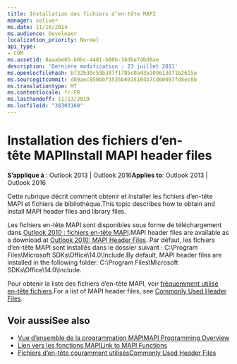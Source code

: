 ```yaml
---
title: Installation des fichiers d’en-tête MAPI
manager: soliver
ms.date: 11/16/2014
ms.audience: Developer
localization_priority: Normal
api_type:
- COM
ms.assetid: 8aaabe65-b0bc-4481-b00b-16dbe74bd8ae
description: 'Dernière modification : 23 juillet 2011'
ms.openlocfilehash: b732b30c59b387f1785c0a43a109613071b2615a
ms.sourcegitcommit: d89aec850bbf3535b6915104b7cd60097fd8ec0b
ms.translationtype: MT
ms.contentlocale: fr-FR
ms.lasthandoff: 11/13/2019
ms.locfileid: "38303160"
---
```

# <a name="install-mapi-header-files"></a><span data-ttu-id="3d498-103">Installation des fichiers d’en-tête MAPI</span><span class="sxs-lookup"><span data-stu-id="3d498-103">Install MAPI header files</span></span>

<span data-ttu-id="3d498-104">**S’applique à** : Outlook 2013 | Outlook 2016</span><span class="sxs-lookup"><span data-stu-id="3d498-104">**Applies to**: Outlook 2013 | Outlook 2016</span></span> 
  
<span data-ttu-id="3d498-105">Cette rubrique décrit comment obtenir et installer les fichiers d’en-tête MAPI et fichiers de bibliothèque.</span><span class="sxs-lookup"><span data-stu-id="3d498-105">This topic describes how to obtain and install MAPI header files and library files.</span></span>

<span data-ttu-id="3d498-106">Les fichiers en-tête MAPI sont disponibles sous forme de téléchargement dans [Outlook 2010 : fichiers en-tête MAPI](https://www.microsoft.com/download/details.aspx?id=12905).</span><span class="sxs-lookup"><span data-stu-id="3d498-106">MAPI header files are available as a download at [Outlook 2010: MAPI Header Files](https://www.microsoft.com/download/details.aspx?id=12905).</span></span> <span data-ttu-id="3d498-107">Par défaut, les fichiers d’en-tête MAPI sont installés dans le dossier suivant : C:\Program Files\Microsoft SDKs\Office\14.0\Include.</span><span class="sxs-lookup"><span data-stu-id="3d498-107">By default, MAPI header files are installed in the following folder: C:\Program Files\Microsoft SDKs\Office\14.0\Include.</span></span>
  
<span data-ttu-id="3d498-108">Pour obtenir la liste des fichiers d’en-tête MAPI, voir [fréquemment utilisé en-tête fichiers](commonly-used-header-files.md).</span><span class="sxs-lookup"><span data-stu-id="3d498-108">For a list of MAPI header files, see [Commonly Used Header Files](commonly-used-header-files.md).</span></span>
  
## <a name="see-also"></a><span data-ttu-id="3d498-109">Voir aussi</span><span class="sxs-lookup"><span data-stu-id="3d498-109">See also</span></span>

- [<span data-ttu-id="3d498-110">Vue d’ensemble de la programmation MAPI</span><span class="sxs-lookup"><span data-stu-id="3d498-110">MAPI Programming Overview</span></span>](mapi-programming-overview.md) 
- [<span data-ttu-id="3d498-111">Lien vers les fonctions MAPI</span><span class="sxs-lookup"><span data-stu-id="3d498-111">Link to MAPI Functions</span></span>](how-to-link-to-mapi-functions.md)
- [<span data-ttu-id="3d498-112">Fichiers d’en-tête couramment utilisés</span><span class="sxs-lookup"><span data-stu-id="3d498-112">Commonly Used Header Files</span></span>](commonly-used-header-files.md)

